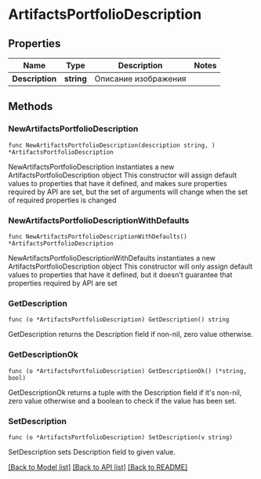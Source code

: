 # ArtifactsPortfolioDescription

## Properties

Name | Type | Description | Notes
------------ | ------------- | ------------- | -------------
**Description** | **string** | Описание изображения | 

## Methods

### NewArtifactsPortfolioDescription

`func NewArtifactsPortfolioDescription(description string, ) *ArtifactsPortfolioDescription`

NewArtifactsPortfolioDescription instantiates a new ArtifactsPortfolioDescription object
This constructor will assign default values to properties that have it defined,
and makes sure properties required by API are set, but the set of arguments
will change when the set of required properties is changed

### NewArtifactsPortfolioDescriptionWithDefaults

`func NewArtifactsPortfolioDescriptionWithDefaults() *ArtifactsPortfolioDescription`

NewArtifactsPortfolioDescriptionWithDefaults instantiates a new ArtifactsPortfolioDescription object
This constructor will only assign default values to properties that have it defined,
but it doesn't guarantee that properties required by API are set

### GetDescription

`func (o *ArtifactsPortfolioDescription) GetDescription() string`

GetDescription returns the Description field if non-nil, zero value otherwise.

### GetDescriptionOk

`func (o *ArtifactsPortfolioDescription) GetDescriptionOk() (*string, bool)`

GetDescriptionOk returns a tuple with the Description field if it's non-nil, zero value otherwise
and a boolean to check if the value has been set.

### SetDescription

`func (o *ArtifactsPortfolioDescription) SetDescription(v string)`

SetDescription sets Description field to given value.



[[Back to Model list]](../README.md#documentation-for-models) [[Back to API list]](../README.md#documentation-for-api-endpoints) [[Back to README]](../README.md)


